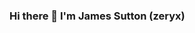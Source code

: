 ### Hi there 👋 I'm James Sutton (zeryx)

<!--
**zeryx/zeryx** is a ✨ _special_ ✨ repository because its `README.md` (this file) appears on your GitHub profile.
I'm a Machine Learning Engineer at @Algorithmia

Interested in some neat open source projects I've worked on? Here's a few of them:

For work:
* [OpenForecast](https://github.com/algorithmia-algorithms/OpenForecast) - a powerful multivariate timeseries forecasting model with pytorch
* [Video Stream Processing with ML](https://github.com/algorithmia-algorithms/ml-video-streaming) - a powerful and reliable system to process live streams with image based ML models.
* [Algorithmia CI/CD github action](https://github.com/marketplace/actions/algorithmia-ci-cd) - a mechanism to enable CI/CD infrastructure for ML workflows on the Algorithmia platform.

For fun:
* [Tweet your own Adventure](https://github.com/zeryx/tweet-your-own-adventure) - A simple workflow to generate "choose your own adventure" stories on Twitter.
* [ShyftWrk](https://github.com/zeryx/ShyftWrkQT) - A now pretty dated C++/Qt project for helping to visualize shiftworker synergy


-->
